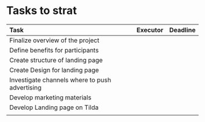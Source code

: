 # Tasks to strat



| Task | Executor | Deadline |
| :--- | :--- | :--- |
| Finalize overview of the project |  |  |
| Define benefits for participants |  |  |
| Create structure of landing page |  |  |
| Create Design for landing page |  |  |
| Investigate channels where to push advertising  |  |  |
| Develop marketing materials |  |  |
| Develop Landing page on Tilda |  |  |
|  |  |  |



